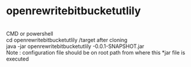 # openrewritebitbucketutlily 
<br/>
CMD or powershell
<br/>
cd openrewritebitbucketutlily /target after cloning <br/>
java -jar openrewritebitbucketutlily -0.0.1-SNAPSHOT.jar<br/>
Note : configuration file should be on root path from where this *jar file is executed
